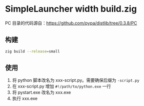 # SimpleLauncher width build.zig

PC 目录的代码源自：https://github.com/pypa/distlib/tree/0.3.8/PC

## 构建

```sh
zig build --release=small
```

## 使用

1. 将 python 脚本改名为 xxx-script.py。需要确保后缀为 `-script.py`
2. 在 xxx-script.py 增加 `#!/path/to/python.exe` 一行
3. 将 pystart.exe 改名为 xxx.exe
4. 执行 xxx.exe
